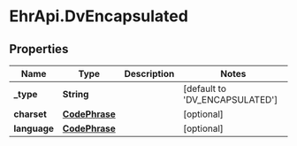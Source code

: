 # EhrApi.DvEncapsulated

## Properties

Name | Type | Description | Notes
------------ | ------------- | ------------- | -------------
**_type** | **String** |  | [default to &#39;DV_ENCAPSULATED&#39;]
**charset** | [**CodePhrase**](CodePhrase.md) |  | [optional] 
**language** | [**CodePhrase**](CodePhrase.md) |  | [optional] 


